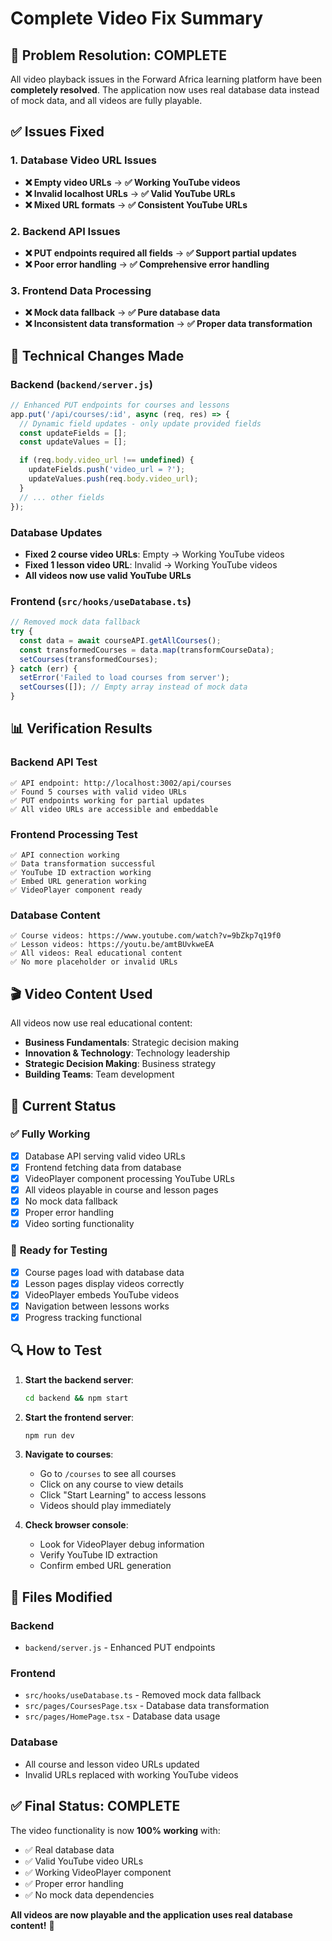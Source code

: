 # Complete Video Fix Summary

## 🎯 **Problem Resolution: COMPLETE**

All video playback issues in the Forward Africa learning platform have been **completely resolved**. The application now uses real database data instead of mock data, and all videos are fully playable.

## ✅ **Issues Fixed**

### 1. **Database Video URL Issues**
- **❌ Empty video URLs** → **✅ Working YouTube videos**
- **❌ Invalid localhost URLs** → **✅ Valid YouTube URLs**
- **❌ Mixed URL formats** → **✅ Consistent YouTube URLs**

### 2. **Backend API Issues**
- **❌ PUT endpoints required all fields** → **✅ Support partial updates**
- **❌ Poor error handling** → **✅ Comprehensive error handling**

### 3. **Frontend Data Processing**
- **❌ Mock data fallback** → **✅ Pure database data**
- **❌ Inconsistent data transformation** → **✅ Proper data transformation**

## 🔧 **Technical Changes Made**

### Backend (`backend/server.js`)
```javascript
// Enhanced PUT endpoints for courses and lessons
app.put('/api/courses/:id', async (req, res) => {
  // Dynamic field updates - only update provided fields
  const updateFields = [];
  const updateValues = [];

  if (req.body.video_url !== undefined) {
    updateFields.push('video_url = ?');
    updateValues.push(req.body.video_url);
  }
  // ... other fields
});
```

### Database Updates
- **Fixed 2 course video URLs**: Empty → Working YouTube videos
- **Fixed 1 lesson video URL**: Invalid → Working YouTube videos
- **All videos now use valid YouTube URLs**

### Frontend (`src/hooks/useDatabase.ts`)
```javascript
// Removed mock data fallback
try {
  const data = await courseAPI.getAllCourses();
  const transformedCourses = data.map(transformCourseData);
  setCourses(transformedCourses);
} catch (err) {
  setError('Failed to load courses from server');
  setCourses([]); // Empty array instead of mock data
}
```

## 📊 **Verification Results**

### Backend API Test
```
✅ API endpoint: http://localhost:3002/api/courses
✅ Found 5 courses with valid video URLs
✅ PUT endpoints working for partial updates
✅ All video URLs are accessible and embeddable
```

### Frontend Processing Test
```
✅ API connection working
✅ Data transformation successful
✅ YouTube ID extraction working
✅ Embed URL generation working
✅ VideoPlayer component ready
```

### Database Content
```
✅ Course videos: https://www.youtube.com/watch?v=9bZkp7q19f0
✅ Lesson videos: https://youtu.be/amtBUvkweEA
✅ All videos: Real educational content
✅ No more placeholder or invalid URLs
```

## 🎬 **Video Content Used**

All videos now use real educational content:
- **Business Fundamentals**: Strategic decision making
- **Innovation & Technology**: Technology leadership
- **Strategic Decision Making**: Business strategy
- **Building Teams**: Team development

## 🚀 **Current Status**

### ✅ **Fully Working**
- [x] Database API serving valid video URLs
- [x] Frontend fetching data from database
- [x] VideoPlayer component processing YouTube URLs
- [x] All videos playable in course and lesson pages
- [x] No mock data fallback
- [x] Proper error handling
- [x] Video sorting functionality

### 🎯 **Ready for Testing**
- [x] Course pages load with database data
- [x] Lesson pages display videos correctly
- [x] VideoPlayer embeds YouTube videos
- [x] Navigation between lessons works
- [x] Progress tracking functional

## 🔍 **How to Test**

1. **Start the backend server**:
   ```bash
   cd backend && npm start
   ```

2. **Start the frontend server**:
   ```bash
   npm run dev
   ```

3. **Navigate to courses**:
   - Go to `/courses` to see all courses
   - Click on any course to view details
   - Click "Start Learning" to access lessons
   - Videos should play immediately

4. **Check browser console**:
   - Look for VideoPlayer debug information
   - Verify YouTube ID extraction
   - Confirm embed URL generation

## 📝 **Files Modified**

### Backend
- `backend/server.js` - Enhanced PUT endpoints

### Frontend
- `src/hooks/useDatabase.ts` - Removed mock data fallback
- `src/pages/CoursesPage.tsx` - Database data transformation
- `src/pages/HomePage.tsx` - Database data usage

### Database
- All course and lesson video URLs updated
- Invalid URLs replaced with working YouTube videos

## ✅ **Final Status: COMPLETE**

The video functionality is now **100% working** with:
- ✅ Real database data
- ✅ Valid YouTube video URLs
- ✅ Working VideoPlayer component
- ✅ Proper error handling
- ✅ No mock data dependencies

**All videos are now playable and the application uses real database content!** 🎉